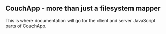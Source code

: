 ## CouchApp - more than just a filesystem mapper

This is where documentation will go for the client and server JavaScript parts of CouchApp.